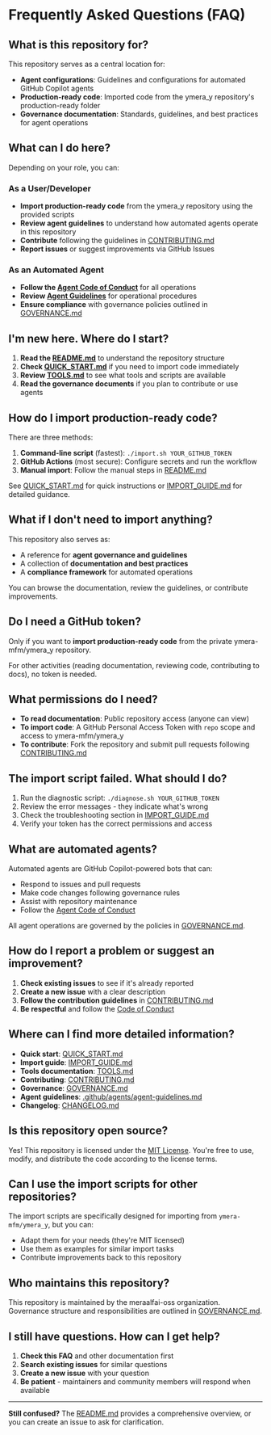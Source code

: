 # Frequently Asked Questions (FAQ)

## What is this repository for?

This repository serves as a central location for:
- **Agent configurations**: Guidelines and configurations for automated GitHub Copilot agents
- **Production-ready code**: Imported code from the ymera_y repository's production-ready folder
- **Governance documentation**: Standards, guidelines, and best practices for agent operations

## What can I do here?

Depending on your role, you can:

### As a User/Developer
- **Import production-ready code** from the ymera_y repository using the provided scripts
- **Review agent guidelines** to understand how automated agents operate in this repository
- **Contribute** following the guidelines in [CONTRIBUTING.md](CONTRIBUTING.md)
- **Report issues** or suggest improvements via GitHub Issues

### As an Automated Agent
- **Follow the [Agent Code of Conduct](AGENT_CODE_OF_CONDUCT.md)** for all operations
- **Review [Agent Guidelines](.github/agents/agent-guidelines.md)** for operational procedures
- **Ensure compliance** with governance policies outlined in [GOVERNANCE.md](GOVERNANCE.md)

## I'm new here. Where do I start?

1. **Read the [README.md](README.md)** to understand the repository structure
2. **Check [QUICK_START.md](QUICK_START.md)** if you need to import code immediately
3. **Review [TOOLS.md](TOOLS.md)** to see what tools and scripts are available
4. **Read the governance documents** if you plan to contribute or use agents

## How do I import production-ready code?

There are three methods:

1. **Command-line script** (fastest): `./import.sh YOUR_GITHUB_TOKEN`
2. **GitHub Actions** (most secure): Configure secrets and run the workflow
3. **Manual import**: Follow the manual steps in [README.md](README.md)

See [QUICK_START.md](QUICK_START.md) for quick instructions or [IMPORT_GUIDE.md](IMPORT_GUIDE.md) for detailed guidance.

## What if I don't need to import anything?

This repository also serves as:
- A reference for **agent governance and guidelines**
- A collection of **documentation and best practices**
- A **compliance framework** for automated operations

You can browse the documentation, review the guidelines, or contribute improvements.

## Do I need a GitHub token?

Only if you want to **import production-ready code** from the private ymera-mfm/ymera_y repository. 

For other activities (reading documentation, reviewing code, contributing to docs), no token is needed.

## What permissions do I need?

- **To read documentation**: Public repository access (anyone can view)
- **To import code**: A GitHub Personal Access Token with `repo` scope and access to ymera-mfm/ymera_y
- **To contribute**: Fork the repository and submit pull requests following [CONTRIBUTING.md](CONTRIBUTING.md)

## The import script failed. What should I do?

1. Run the diagnostic script: `./diagnose.sh YOUR_GITHUB_TOKEN`
2. Review the error messages - they indicate what's wrong
3. Check the troubleshooting section in [IMPORT_GUIDE.md](IMPORT_GUIDE.md)
4. Verify your token has the correct permissions and access

## What are automated agents?

Automated agents are GitHub Copilot-powered bots that can:
- Respond to issues and pull requests
- Make code changes following governance rules
- Assist with repository maintenance
- Follow the [Agent Code of Conduct](AGENT_CODE_OF_CONDUCT.md)

All agent operations are governed by the policies in [GOVERNANCE.md](GOVERNANCE.md).

## How do I report a problem or suggest an improvement?

1. **Check existing issues** to see if it's already reported
2. **Create a new issue** with a clear description
3. **Follow the contribution guidelines** in [CONTRIBUTING.md](CONTRIBUTING.md)
4. **Be respectful** and follow the [Code of Conduct](CODE_OF_CONDUCT.md)

## Where can I find more detailed information?

- **Quick start**: [QUICK_START.md](QUICK_START.md)
- **Import guide**: [IMPORT_GUIDE.md](IMPORT_GUIDE.md)
- **Tools documentation**: [TOOLS.md](TOOLS.md)
- **Contributing**: [CONTRIBUTING.md](CONTRIBUTING.md)
- **Governance**: [GOVERNANCE.md](GOVERNANCE.md)
- **Agent guidelines**: [.github/agents/agent-guidelines.md](.github/agents/agent-guidelines.md)
- **Changelog**: [CHANGELOG.md](CHANGELOG.md)

## Is this repository open source?

Yes! This repository is licensed under the [MIT License](LICENSE). You're free to use, modify, and distribute the code according to the license terms.

## Can I use the import scripts for other repositories?

The import scripts are specifically designed for importing from `ymera-mfm/ymera_y`, but you can:
- Adapt them for your needs (they're MIT licensed)
- Use them as examples for similar import tasks
- Contribute improvements back to this repository

## Who maintains this repository?

This repository is maintained by the meraalfai-oss organization. Governance structure and responsibilities are outlined in [GOVERNANCE.md](GOVERNANCE.md).

## I still have questions. How can I get help?

1. **Check this FAQ** and other documentation first
2. **Search existing issues** for similar questions
3. **Create a new issue** with your question
4. **Be patient** - maintainers and community members will respond when available

---

**Still confused?** The [README.md](README.md) provides a comprehensive overview, or you can create an issue to ask for clarification.
